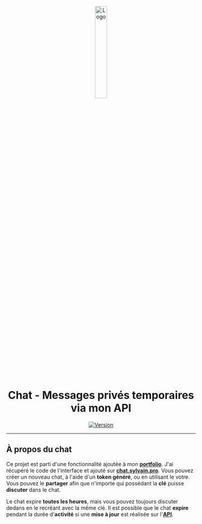<div align="center">
  <a href="https://chat.sylvain.pro"><img src="https://chat.sylvain.pro/assets/images/logo.png" alt="Logo" width="25%" height="auto"/></a>

  # Chat - Messages privés temporaires via mon API
  [![Version](https://custom-icon-badges.demolab.com/badge/Version%20:-v0.6.0-ee6464?logo=chat.sylvain.pro&labelColor=23272A)](https://github.com/20syldev/chat/releases/latest)
</div>

---

## À propos du chat
Ce projet est parti d'une fonctionnalité ajoutée à mon **[portfolio](https://sylvain.pro)**. J'ai récupéré le code de l'interface et ajouté sur **[chat.sylvain.pro](https://chat.sylvain.pro)**.  Vous pouvez créer un nouveau chat, à l'aide d'un **token généré**, ou en utilisant le votre. Vous pouvez le **partager** afin que n'importe qui possédant la **clé** puisse **discuter** dans le chat.

Le chat expire **toutes les heures**, mais vous pouvez toujours discuter dedans en le recréant avec la même clé. Il est possible que le chat **expire** pendant la durée d'**activité** si une **mise à jour** est réalisée sur l'**[API](https://api.sylvain.pro)**.

